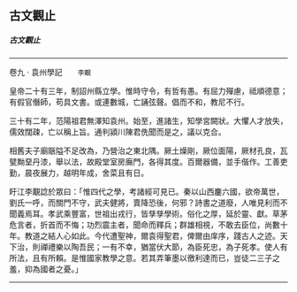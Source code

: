 

## 古文觀止

##### 古文觀止

* * *

卷九 ‧ 袁州學記　　`李覯`

皇帝二十有三年，制詔州縣立學。惟時守令，有哲有愚。有屈力殫慮，祗順德意；有假官僭師，苟具文書。或連數城，亡誦弦聲。倡而不和，教尼不行。

三十有二年，范陽祖君無澤知袁州。始至，進諸生，知學宮闕狀。大懼人才放失，儒效闊疎，亡以稱上旨。通判潁川陳君侁聞而是之，議以克合。

相舊夫子廟陿隘不足改為，乃營治之東北隅。厥土燥剛，厥位面陽，厥材孔良，瓦甓黝堊丹漆，舉以法，故殿堂室房廡門，各得其度。百爾器備，並手偕作。工善吏勤，晨夜展力，越明年成，舍菜且有日。

盱江李覯諗於眾曰：「惟四代之學，考諸經可見已。秦以山西鏖六國，欲帝萬世，劉氏一呼，而關門不守，武夫健將，賣降恐後，何邪？詩書之道廢，人唯見利而不聞義焉耳。孝武乘豐富，世祖出戎行，皆孳孳學術。俗化之厚，延於靈、獻。草茅危言者，折首而不悔；功烈震主者，聞命而釋兵；群雄相視，不敢去臣位，尚數十年。教道之結人心如此。今代遭聖神，爾袁得聖君，俾爾由庠序，踐古人之迹。天下治，則禪禮樂以陶吾民；一有不幸，猶當伏大節，為臣死忠，為子死孝。使人有所法，且有所賴。是惟國家教學之意。若其弄筆墨以徼利達而已，豈徒二三子之羞，抑為國者之憂。」

* * *

